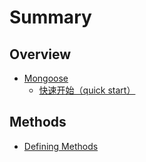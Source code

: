# Summary

## Overview

* [Mongoose](README.md)
  * [快速开始（quick start）](quick-start.md)

## Methods

* [Defining Methods](methods.md)

